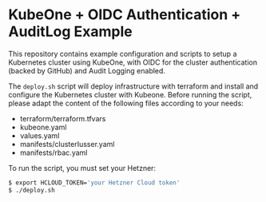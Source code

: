 # KubeOne + OIDC Authentication + AuditLog Example

This repository contains example configuration and scripts to setup a
Kubernetes cluster using KubeOne, with OIDC for the cluster authentication
(backed by GitHub) and Audit Logging enabled.

The `deploy.sh` script will deploy infrastructure with terraform and install and configure the Kubernetes cluster with Kubeone.
Before running the script, please adapt the content of the following files according to your needs:

* terraform/terraform.tfvars
* kubeone.yaml
* values.yaml
* manifests/clusterIusser.yaml
* manifests/rbac.yaml

To run the script, you must set your Hetzner:

```bash
$ export HCLOUD_TOKEN='your Hetzner Cloud token'
$ ./deploy.sh
```

